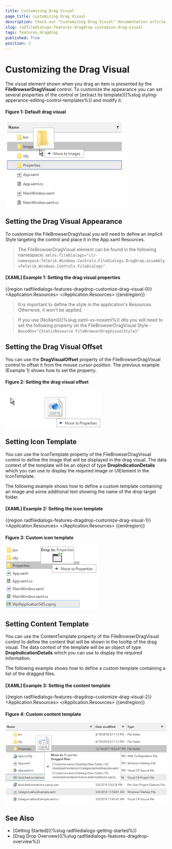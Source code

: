 ```yaml
---
title: Customizing Drag Visual
page_title: Customizing Drag Visual
description: Check our "Customizing Drag Visual" documentation article for the RadFileDialogs WPF control.
slug: radfiledialogs-features-dragdrop-customize-drag-visual
tags: features,dragdrop
published: True
position: 2
---
```


# Customizing the Drag Visual

The visual element shown when you drag an item is presented by the __FileBrowserDragVisual__ control. To customize the appearance you can set several properties of the control or [extract its template]({%slug styling-apperance-editing-control-templates%}) and modify it.

#### __Figure 1: Default drag visual__
![](images/filedialogs-drag-drop-customize-drag-visual-0.png)

## Setting the Drag Visual Appearance

To customize the FileBrowserDragVisual you will need to define an implicit Style targeting the control and place it in the App.xaml Resources.

> The FileBrowserDragVisual element can be found in the following namespace: `xmlns:fileDialogs="clr-namespace:Telerik.Windows.Controls.FileDialogs.DragDrop;assembly=Telerik.Windows.Controls.FileDialogs"`

#### __[XAML] Example 1: Setting the drag visual properties__ 
{{region radfiledialogs-features-dragdrop-customize-drag-visual-0}}
	<Application.Resources>
        <Style TargetType="fileDialogs:FileBrowserDragVisual">
            <Setter Property="DragVisualOffset" Value="50, 0" />
        </Style>
    </Application.Resources>
{{endregion}}

> It is important to define the style in the application's Resources. Otherwise, it won't be applied.

<!-- -->
> If you use [NoXaml]({%slug xaml-vs-noxaml%}) dlls you will need to set the following property on the FileBrowserDragVisual Style - `BasedOn="{StaticResource FileBrowserDragVisualStyle}"`

## Setting the Drag Visual Offset

You can use the __DragVisualOffset__ property of the FileBrowserDragVisual control to offset it from the mouse cursor position. The previous example (Example 1) shows how to set the property.

#### __Figure 2: Setting the drag visual offset__
![](images/filedialogs-drag-drop-customize-drag-visual-1.png)

## Setting Icon Template

You can use the IconTemplate property of the FileBrowserDragVisual control to define the image that will be displayed in the drag visual. The data context of the template will be an object of type __DropIndicationDetails__ which you can use to display the required image or UIElement in the IconTemplate.

The following example shows how to define a custom template containing an image and some additional text showing the name of the drop target folder.

#### __[XAML] Example 2: Setting the icon template__ 
{{region radfiledialogs-features-dragdrop-customize-drag-visual-1}}
    <Application.Resources>
        <Style TargetType="fileDialogs:FileBrowserDragVisual">
            <Setter Property="IconTemplate">
                <Setter.Value>
                    <DataTemplate>
                        <StackPanel>
                            <StackPanel Orientation="Horizontal">
                                <TextBlock Text="Drop in: " FontWeight="Bold"/>
                                <TextBlock Text="{Binding DropFolderName}" />
                            </StackPanel>
                            <Image Source="{Binding Icon}" Width="36" Height="36" Stretch="UniformToFill" />
                        </StackPanel>                        
                    </DataTemplate>
                </Setter.Value>
            </Setter>
        </Style>
    </Application.Resources>
{{endregion}}

#### __Figure 3: Custom icon template__
![](images/filedialogs-drag-drop-customize-drag-visual-2.png)

## Setting Content Template

You can use the ContentTemplate property of the FileBrowserDragVisual control to define the content that will be shown in the tooltip of the drag visual. The data context of the template will be an object of type __DropIndicationDetails__ which you can use to display the required information.

The following example shows how to define a custom template containing a list of the dragged files.

#### __[XAML] Example 3: Setting the content template__ 
{{region radfiledialogs-features-dragdrop-customize-drag-visual-2}}
     <Application.Resources>
        <Style TargetType="fileDialogs:FileBrowserDragVisual">
            <Setter Property="ContentTemplate">
                <Setter.Value>
                    <DataTemplate>
                        <StackPanel>
                            <StackPanel Orientation="Horizontal">
                                <TextBlock Text="{Binding Operation}" FontWeight="Bold"/>
                                <TextBlock Text=" to: " FontWeight="Bold"/>
                                <TextBlock Text="{Binding DropFolderName}" />
                            </StackPanel>
                            <TextBlock Text="Dragged files:" FontWeight="Bold"/>
                            <ItemsControl ItemsSource="{Binding DraggedFiles}" Margin="3">
                                <ItemsControl.ItemTemplate>
                                    <DataTemplate>
                                        <TextBlock Text="{Binding}" MaxWidth="300" TextWrapping="Wrap" Margin="2" />
                                    </DataTemplate>
                                </ItemsControl.ItemTemplate>
                            </ItemsControl>
                        </StackPanel>
                    </DataTemplate>
                </Setter.Value>
            </Setter>
        </Style>
    </Application.Resources>
{{endregion}}

#### __Figure 4: Custom content template__
![](images/filedialogs-drag-drop-customize-drag-visual-3.png)

## See Also  
* [Getting Started]({%slug radfiledialogs-getting-started%})
* [Drag Drop Overview]({%slug radfiledialogs-features-dragdrop-overview%})
